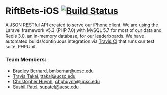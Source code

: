 # RiftBets-iOS [![Build Status](https://travis-ci.com/bradbernard/RiftBets-Web.svg?token=vRwpWWwPmX6jqztpXACx&branch=master)](https://travis-ci.com/bradbernard/RiftBets-Web)
A JSON RESTful API created to serve our iPhone client. We are using the Laravel framework v5.3 (PHP 7.0) with MySQL 5.7 for most of our data and Redis 3.0, an in-memory database, for our leaderboards. We have automated builds/continuous integration via [Travis CI](https://travis-ci.com) that runs our test suite, PHPUnit.

### Team Members:
- [Bradley Bernard](https://github.com/bradbernard/), bmbernar@ucsc.edu
- [Travis Takai](https://github.com/travistakai/), ttakai@ucsc.edu
- [Christopher Huynh](https://github.com/chphuynh/), chphuynh@ucsc.edu
- [Sushil Patel](https://github.com/sp1395/), supatel@ucsc.edu
